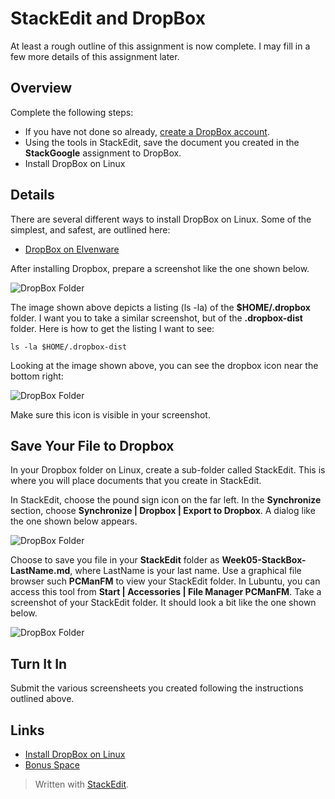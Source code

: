 
StackEdit and DropBox
=====================

At least a rough outline of this assignment is now complete. I may fill in a few more details of this assignment later.

Overview
--------

Complete the following steps:

- If you have not done so already, [create a DropBox account](https://db.tt/6ZfOwOQg).
- Using the tools in StackEdit, save the document you created in the **StackGoogle** assignment to DropBox.
- Install DropBox on Linux

Details
-------

There are several different ways to install DropBox on Linux. Some of the simplest, and safest, are outlined here:

- [DropBox on Elvenware](http://www.elvenware.com/charlie/development/cloud/DropBox.html#install)

After installing Dropbox, prepare a screenshot like the one shown below. 

![DropBox Folder](../Images/DropBoxLinux01.png)

The image shown above depicts a listing (ls -la) of the **$HOME/.dropbox** folder. I want you to take a similar screenshot, but of the **.dropbox-dist** folder. Here is how to get the listing I want to see:

    ls -la $HOME/.dropbox-dist
    
Looking at the image shown above, you can see the dropbox icon near the bottom right:

![DropBox Folder](../Images/DropBoxLinux02.png)

Make sure this icon is visible in your screenshot.

Save Your File to Dropbox
--------------------------

In your Dropbox folder on Linux, create a sub-folder called StackEdit. This is where you will place documents that you create in StackEdit.

In StackEdit, choose the pound sign icon on the far left. In the **Synchronize** section, choose **Synchronize | Dropbox | Export to Dropbox**. A dialog like the one shown below appears. 

![DropBox Folder](../Images/DropBoxLinux03.png)

Choose to save you file in your **StackEdit** folder as 
**Week05-StackBox-LastName.md**, where LastName is your last name. 
Use a graphical file browser such **PCManFM** to view your StackEdit 
folder. In Lubuntu, you can access this tool from **Start | Accessories | 
File Manager PCManFM**. Take a screenshot of your StackEdit folder. 
It should look a bit like the one shown below. 

![DropBox Folder](../Images/DropBoxLinux04.png)

Turn It In
----------

Submit the various screensheets you created following the instructions outlined above.

Links
-----

- [Install DropBox on Linux](http://www.elvenware.com/charlie/development/cloud/DropBox.html)
- [Bonus Space](https://www.dropbox.com/account/bonus)


> Written with [StackEdit](https://stackedit.io/).


